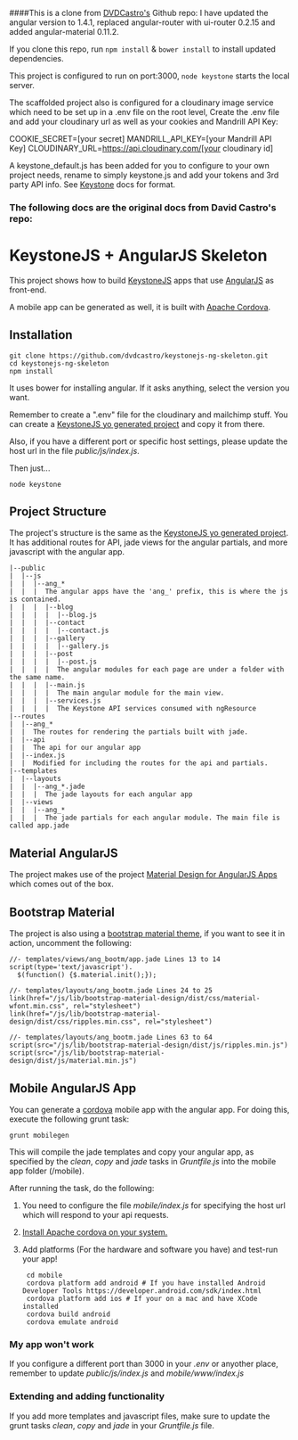####This is a clone from <a href="https://github.com/dvdcastro">DVDCastro's</a> Github repo: I have updated the angular version to 1.4.1, replaced angular-router with ui-router 0.2.15 and added angular-material 0.11.2.

If you clone this repo, run `npm install` & `bower install` to install updated dependencies.

This project is configured to run on port:3000, `node keystone` starts the local server.

The scaffolded project also is configured for a cloudinary image service which need to be set up in a .env file on the root level, Create the .env file and add your cloudinary url as well as your cookies and Mandrill API Key:

COOKIE_SECRET=[your secret]
MANDRILL_API_KEY=[your Mandrill API Key]
CLOUDINARY_URL=https://api.cloudinary.com/[your cloudinary id]

A keystone_default.js has been added for you to configure to your own project needs, rename to simply keystone.js and add your tokens and 3rd party API info. See <a href="http://keystonejs.com/docs/">Keystone</a> docs for format.


### The following docs are the original docs from David Castro's repo:

# KeystoneJS + AngularJS Skeleton

This project shows how to build [KeystoneJS](https://github.com/keystonejs/keystone) apps that use [AngularJS](https://angularjs.org) as front-end.

A mobile app can be generated as well, it is built with [Apache Cordova](http://cordova.apache.org/).

## Installation

    git clone https://github.com/dvdcastro/keystonejs-ng-skeleton.git
    cd keystonejs-ng-skeleton
    npm install

It uses bower for installing angular. If it asks anything, select the version you want.

Remember to create a ".env" file for the cloudinary and mailchimp stuff. You can create a [KeystoneJS yo generated project](https://github.com/keystonejs/generator-keystone) and copy it from there.

Also, if you have a different port or specific host settings, please update the host url in the file *public/js/index.js*.

Then just...

    node keystone

## Project Structure

The project's structure is the same as the [KeystoneJS yo generated project](https://github.com/keystonejs/generator-keystone). It has additional routes for API, jade views for the angular partials, and more javascript with the angular app.

    |--public
    |  |--js
    |  |  |--ang_*
    |  |  |  The angular apps have the 'ang_' prefix, this is where the js is contained.
    |  |  |  |--blog
    |  |  |  |  |--blog.js
    |  |  |  |--contact
    |  |  |  |  |--contact.js
    |  |  |  |--gallery
    |  |  |  |  |--gallery.js
    |  |  |  |--post
    |  |  |  |  |--post.js
    |  |  |  |  The angular modules for each page are under a folder with the same name.
    |  |  |  |--main.js
    |  |  |  |  The main angular module for the main view.
    |  |  |  |--services.js
    |  |  |  |  The Keystone API services consumed with ngResource
    |--routes
    |  |--ang_*
    |  |  The routes for rendering the partials built with jade.
    |  |--api
    |  |  The api for our angular app
    |  |--index.js
    |  |  Modified for including the routes for the api and partials.
    |--templates
    |  |--layouts
    |  |  |--ang_*.jade
    |  |  |  The jade layouts for each angular app
    |  |--views
    |  |  |--ang_*
    |  |  |  The jade partials for each angular module. The main file is called app.jade


## Material AngularJS

The project makes use of the project [Material Design for AngularJS Apps](https://github.com/angular/material) which comes out of the box.

## Bootstrap Material

The project is also using a [bootstrap material theme](http://fezvrasta.github.io/bootstrap-material-design/), if you want to see it in action, uncomment the following:

    //- templates/views/ang_bootm/app.jade Lines 13 to 14
    script(type='text/javascript').
      $(function() {$.material.init();});

    //- templates/layouts/ang_bootm.jade Lines 24 to 25
    link(href="/js/lib/bootstrap-material-design/dist/css/material-wfont.min.css", rel="stylesheet")
    link(href="/js/lib/bootstrap-material-design/dist/css/ripples.min.css", rel="stylesheet")

    //- templates/layouts/ang_bootm.jade Lines 63 to 64
    script(src="/js/lib/bootstrap-material-design/dist/js/ripples.min.js")
    script(src="/js/lib/bootstrap-material-design/dist/js/material.min.js")

## Mobile AngularJS App

You can generate a [cordova](http://cordova.apache.org/) mobile app with the angular app. For doing this, execute the following grunt task:

    grunt mobilegen

This will compile the jade templates and copy your angular app, as specified by the *clean*, *copy* and *jade* tasks in *Gruntfile.js* into the mobile app folder (/mobile).

After running the task, do the following:

1. You need to configure the file *mobile/index.js* for specifying the host url which will respond to your api requests.
2. [Install Apache cordova on your system.](http://cordova.apache.org/docs/en/edge/guide_cli_index.md.html)
3. Add platforms (For the hardware and software you have) and test-run your app!

        cd mobile
        cordova platform add android # If you have installed Android Developer Tools https://developer.android.com/sdk/index.html
        cordova platform add ios # If your on a mac and have XCode installed
        cordova build android
        cordova emulate android

### My app won't work

If you configure a different port than 3000 in your *.env* or anyother place, remember to update *public/js/index.js* and *mobile/www/index.js*

### Extending and adding functionality

If you add more templates and javascript files, make sure to update the grunt tasks *clean*, *copy* and *jade* in your *Gruntfile.js* file.
